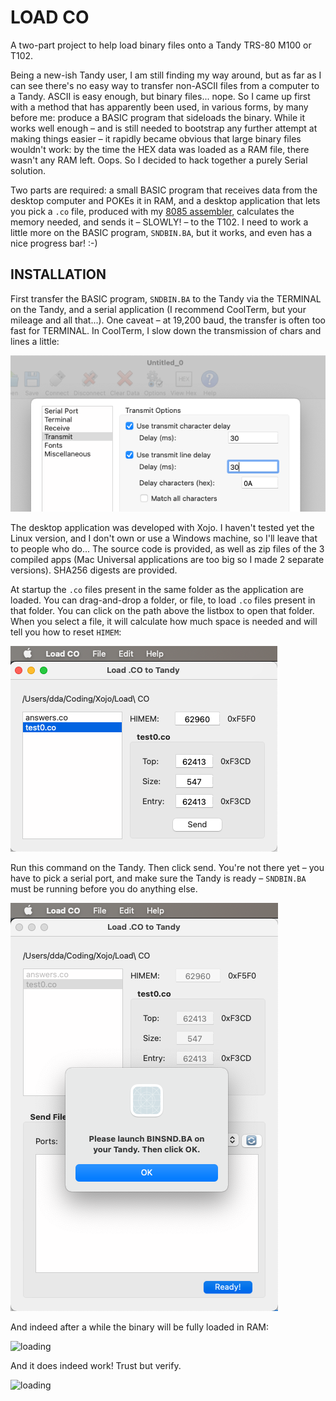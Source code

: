 # LOAD CO

A two-part project to help load binary files onto a Tandy TRS-80 M100 or T102.

Being a new-ish Tandy user, I am still finding my way around, but as far as I can see there's no easy way to transfer non-ASCII files from a computer to a Tandy. ASCII is easy enough, but binary files... nope. So I came up first with a method that has apparently been used, in various forms, by many before me: produce a BASIC program that sideloads the binary. While it works well enough – and is still needed to bootstrap any further attempt at making things easier – it rapidly became obvious that large binary files wouldn't work: by the time the HEX data was loaded as a RAM file, there wasn't any RAM left. Oops. So I decided to hack together a purely Serial solution.

Two parts are required: a small BASIC program that receives data from the desktop computer and POKEs it in RAM, and a desktop application that lets you pick a `.co` file, produced with my [8085 assembler](https://github.com/Kongduino/8085asm), calculates the memory needed, and sends it – SLOWLY! – to the T102. I need to work a little more on the BASIC program, `SNDBIN.BA`, but it works, and even has a nice progress bar! :-)

## INSTALLATION

First transfer the BASIC program, `SNDBIN.BA` to the Tandy via the TERMINAL on the Tandy, and a serial application (I recommend CoolTerm, but your mileage and all that...). One caveat – at 19,200 baud, the transfer is often too fast for TERMINAL. In CoolTerm, I slow down the transmission of chars and lines a little:

![CoolTerm](assets/CoolTerm.png)

The desktop application was developed with Xojo. I haven't tested yet the Linux version, and I don't own or use a Windows machine, so I'll leave that to people who do... The source code is provided, as well as zip files of the 3 compiled apps (Mac Universal applications are too big so I made 2 separate versions). SHA256 digests are provided.

At startup the `.co` files present in the same folder as the application are loaded. You can drag-and-drop a folder, or file, to load `.co` files present in that folder. You can click on the path above the listbox to open that folder. When you select a file, it will calculate how much space is needed and will tell you how to reset `HIMEM`:

![Reset HIMEM](assets/LOADCO0.png)

Run this command on the Tandy. Then click send. You're not there yet – you have to pick a serial port, and make sure the Tandy is ready – `SNDBIN.BA` must be running before you do anything else.

![Launch SNDBIN](assets/LOADCO1.png)

And indeed after a while the binary will be fully loaded in RAM:

![loading](assets/loading.gif)

And it does indeed work! Trust but verify.

![loading](assets/running.gif)